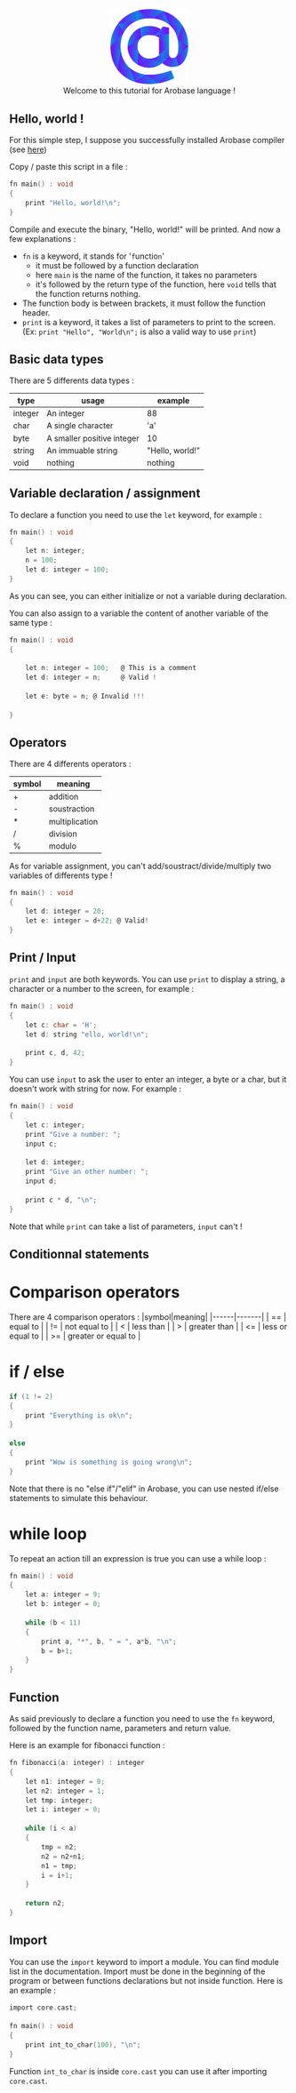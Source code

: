 <div align="center">
    <img width="140px" src="../others/logo.png"/><br/>
    Welcome to this tutorial for Arobase language !
</div>

## Hello, world !

For this simple step, I suppose you successfully installed Arobase compiler (see [here](../README.md))

Copy / paste this script in a file : 
```c
fn main() : void
{
    print "Hello, world!\n";
}
```

Compile and execute the binary, "Hello, world!" will be printed.
And now a few explanations :
* `fn` is a keyword, it stands for '`f`unctio`n`'
    * it must be followed by a function declaration
    * here `main` is the name of the function, it takes no parameters
    * it's followed by the return type of the function, here `void` tells that the function returns nothing.
* The function body is between brackets, it must follow the function header.
* `print` is a keyword, it takes a list of parameters to print to the screen. (Ex: `print "Hello", "World\n";` is also a valid way to use `print`)


## Basic data types
There are 5 differents data types : 

| type | usage | example |
|------|-------|---------|
| integer| An integer | 88 |
| char | A single character | 'a'|
| byte | A smaller positive integer | 10 |
| string | An immuable string | "Hello, world!" |
| void | nothing | nothing

## Variable declaration / assignment

To declare a function you need to use the `let` keyword, for example :
```c
fn main() : void
{
    let n: integer;
    n = 100;
    let d: integer = 100;
}
```

As you can see, you can either initialize or not a variable during declaration.

You can also assign to a variable the content of another variable of the same type : 

```c
fn main() : void
{                        
                            
    let n: integer = 100;   @ This is a comment
    let d: integer = n;     @ Valid !

    let e: byte = n; @ Invalid !!!

}
```
## Operators 
There are 4 differents operators : 

|symbol|meaning|
|------|-------|
|  +   |addition|
|  -   |soustraction|
|  *   |multiplication|
|  /   |division|
|  %   |modulo|

As for variable assignment, you can't add/soustract/divide/multiply two variables of differents type !

```c
fn main() : void
{
    let d: integer = 20; 
    let e: integer = d+22; @ Valid!
}
```

## Print / Input

`print` and `input` are both keywords.
You can use `print` to display a string, a character or a number to the screen, for example : 

```c
fn main() : void
{
    let c: char = 'H';
    let d: string "ello, world!\n";

    print c, d, 42;
}
```

You can use `input` to ask the user to enter an integer, a byte or a char, but it doesn't work with string for now. For example :

```c
fn main() : void
{
    let c: integer;
    print "Give a number: ";
    input c;

    let d: integer;
    print "Give an other number: ";
    input d;

    print c * d, "\n";
}
```

Note that while `print` can take a list of parameters, `input` can't !

## Conditionnal statements

# Comparison operators

There are 4 comparison operators :
|symbol|meaning|
|------|-------|
| == | equal to |
| != | not equal to |
| < | less than |
| > | greater than |
| <= | less or equal to |
| >= | greater or equal to |

# if / else

```c
if (1 != 2) 
{
    print "Everything is ok\n";
}

else 
{
    print "Wow is something is going wrong\n";
}
```
Note that there is no "else if"/"elif" in Arobase, you can use nested if/else statements to simulate this behaviour.

# while loop
To repeat an action till an expression is true you can use a while loop : 
```c
fn main() : void
{
    let a: integer = 9;
    let b: integer = 0;

    while (b < 11)
    {
        print a, "*", b, " = ", a*b, "\n";
        b = b+1;
    }
}
```

## Function

As said previously to declare a function you need to use the `fn` keyword, followed by the function name, parameters and return value.

Here is an example for fibonacci function : 
```c
fn fibonacci(a: integer) : integer
{
    let n1: integer = 0;
    let n2: integer = 1;
    let tmp: integer;
    let i: integer = 0;

    while (i < a)
    {
        tmp = n2;
        n2 = n2+n1;
        n1 = tmp;
        i = i+1;
    }

    return n2;
}
```

## Import

You can use the `import` keyword to import a module. You can find module list in the documentation. Import must be done in the beginning of the program or between functions declarations but not inside function.
Here is an example : 

```c
import core.cast;

fn main() : void
{
    print int_to_char(100), "\n";
}
```

Function `int_to_char` is inside `core.cast` you can use it after importing `core.cast`.